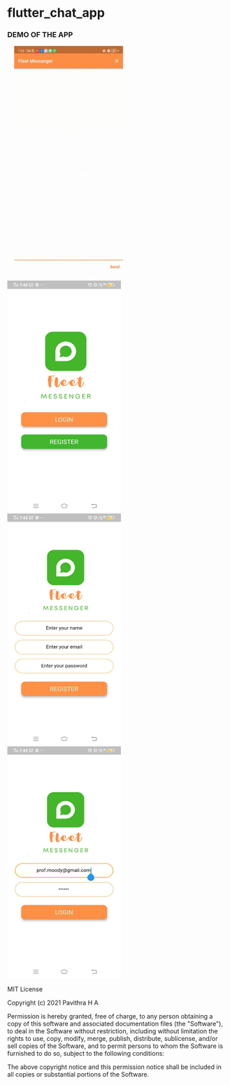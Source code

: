# flutter_chat_app

### DEMO OF THE APP  
<img src="https://github.com/pavithrahareddy/flutter_chat_app/blob/174bd5b0d3f7fab585e4d8df3d1abfb28fd15912/screenshots/demo.gif" width="280" height="520" />

<p float="left">

<img src="https://github.com/pavithrahareddy/flutter_chat_app/blob/29b9b17e3db3cdf112dd65acbedfbdc8006ce179/screenshots/welcome.jpeg" width="260" height="530" />

<img src="https://github.com/pavithrahareddy/flutter_chat_app/blob/29b9b17e3db3cdf112dd65acbedfbdc8006ce179/screenshots/register.jpeg" width="260" height="530" />

<img src="https://github.com/pavithrahareddy/flutter_chat_app/blob/29b9b17e3db3cdf112dd65acbedfbdc8006ce179/screenshots/login.jpeg" width="260" height="530" />
  
</p>

MIT License

Copyright (c) 2021 Pavithra H A

Permission is hereby granted, free of charge, to any person obtaining a copy
of this software and associated documentation files (the "Software"), to deal
in the Software without restriction, including without limitation the rights
to use, copy, modify, merge, publish, distribute, sublicense, and/or sell
copies of the Software, and to permit persons to whom the Software is
furnished to do so, subject to the following conditions:

The above copyright notice and this permission notice shall be included in all
copies or substantial portions of the Software.


